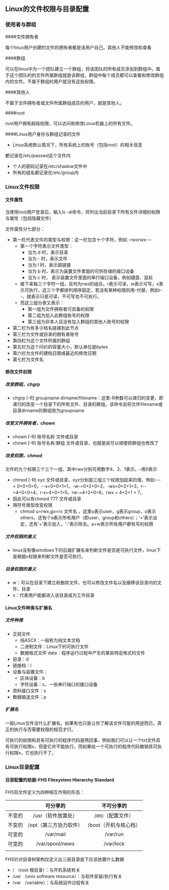 ## Linux的文件权限与目录配置

### 使用者与群组

####文件拥有者

每个linux用户创建的文件的拥有者都是该用户自己。其他人不能修改和查看

####群组

可以在linux中为一个团队建立一个群组，将该团队的所有成员添加到群组中。属于这个团队的的文件所属群组就是该群组，群组中每个成员都可以查看和修改群组内的文件。不属于群组的用户就没有这些权限。

####其他人

不属于文件拥有者或文件所属群组成员的用户，就是其他人。

####root

root用户拥有超级权限，可以访问和修改Linux机器上的所有文件。

####Linux用户身份与群组记录的文件

- Linux系统默认情况下，所有系统上的账号（包括root）的相关信息

都记录在/etc/passwd这个文件内

- 个人的密码记录在/etc/shadow文件中
- 所有的组名都记录在/etc/group内

### Linux文件权限

#### 文件属性

当使用root用户登录后，输入ls -al命令，将列出当前目录下所有文件详细的权限与属性（包括隐藏文件）

文件属性分七部分：

- 第一栏代表文件的类型与权限：这一栏包含十个字符，例如 -rwxrwx---
  - 第一个字符表示文件类型：
    - 当为 d 时，表示目录
    - 当为 - 时，表示文件
    - 当为 l 时，表示超链接
    - 当为 b 时，表示为装置文件里面的可供存储的接口设备
    - 当为 c 时， 表示装置文件里面的串行端口设备，例如键盘、鼠标
  - 接下来每三个字符一组，且均为rwx的组合。r表示可读，w表示可写，x表示可执行，这三个字都排列顺序固定，若没有某种权限则用-代替，例如r--，就表示只是可读，不可写也不可执行。
  - 而这三组分表又表示：
    - 第一组为文件拥有者可具备的权限
    - 第二组为加入此群组账号的权限
    - 第三组为非本人且没有加入群组的其他人账号的权限
- 第二栏为有多少档名链接到此节点
- 第三栏为文件或目录的拥有者账号
- 第四栏为这个文件所属的群组
- 第五栏为这个问价的容量大小，默认单位是bytes
- 第六栏为文件的建档日期或最近的修改日期
- 第七栏为文件名

#### 修改文件权限

##### 改变群组，chgrp

- chgrp [-R] groupname dirname/filename：这里-R参数可以递归的变更，即递归的改变一个目录下的所有文件、目录的群组。该命令会将文件filename或目录dirname的群组改为groupname

##### 改变文件拥有者，chown 

- chown [-R] 账号名称 文件或目录
- chown [-R] 账号名称:群组 文件或目录，也就是说可以顺便把群组也修改了

##### 改变权限，chmod

文件的九个权限三个三个一组，其中rwx分别可用数字4、2、1表示。-用0表示

- chmod [-R] xyz 文件或目录，xyz分别是三组三个权限加起来的值，例如--- = 0+0+0=0，--x=0+0+1=1，-w-=0+2+0=2，-wx=0+2+1=3，r--=4+0+0=4，r-x=4+0+1=5，rw-=4+2+0=6，rwx = 4+2+1 = 7。
- 因此可以有chmod 777 文件或目录
- 用符号类型改变权限
  - chmod u=rwx,go=rx 文件名 ，这里u表示user，g表示group，o表示others，还有个a表示所有用户（即user、group和others）；‘=’表示设定，还有‘+’表示加入，‘-’表示除去。a+w表示所有用户都有写的权限

##### 文件权限的意义

- linux没有像windows下的后缀扩展名来判断文件是否是可执行文件，linux下是根据x权限来判断文件是否可执行。

##### 目录权限的意义

- w：可以在目录下建立和删除文件，也可以修改文件名以及搬移该目录内的文件、目录
- x：代表用户能都进入该目录成为工作目录

#### Linux文件种类与扩展名

##### 文件种类

- 正规文件
  - 纯ASCII：一般称为纯文本文档
  - 二进制文件：Linux下的可执行文件
  - 数据格式文件 data：程序运行过程中产生的某些特定格式的文件
- 目录：d
- 链接档：l
- 设备与装置文件：
  - 区块设备：b
  - 字符设备：c，一些串行端口的接口设备
- 资料接口文件：s
- 数据输送文件：p

##### 扩展名

一般Linux文件没什么扩展名，如果有也只是让你了解该文件可能的用途而已，真正的执行与否需要权限的规范才行。

可执行的权限和具有可执行的程序代码是两回事，例如我们可以让一个txt文件具有可执行权限x，但是它并不能执行。而如果给一个可执行的程序代码撤销其可执行权限x，它也执行不了。

### Linux目录配置

#### 目录配置的依据-FHS Filesystem Hierarchy Standard

FHS将文件定义为四种相互作用的形态：

|      |      可分享的       |     不可分享的     |
| :--: | :-------------: | :-----------: |
| 不变的  |   /usr（软件放置处）   |  /etc（配置文件）   |
| 不变的  |  /opt（第三方协力软件）  | /boot（开机与核心档） |
| 可变的  |    /var/mail    |   /var/run    |
| 可变的  | /var/spool/news |   /var/lock   |
|      |                 |               |

FHS针对目录树架构仅定义出三层目录底下应该放置什么数据

- / （root 根目录）：与开机系统有关
- /usr （unix software resource）：与软件安装/执行有关
- /var （variable）：与系统运作过程有关


